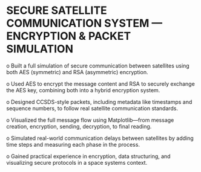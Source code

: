
# SECURE SATELLITE COMMUNICATION SYSTEM — ENCRYPTION & PACKET SIMULATION

o	Built a full simulation of secure communication between satellites using both AES (symmetric) and RSA (asymmetric) encryption.

o	Used AES to encrypt the message content and RSA to securely exchange the AES key, combining both into a hybrid encryption system.

o	Designed CCSDS-style packets, including metadata like timestamps and sequence numbers, to follow real satellite communication standards.

o	Visualized the full message flow using Matplotlib—from message creation, encryption, sending, decryption, to final reading.

o	Simulated real-world communication delays between satellites by adding time steps and measuring each phase in the process.

o	Gained practical experience in encryption, data structuring, and visualizing secure protocols in a space systems context.
